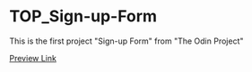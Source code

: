 # TOP_Sign-up-Form
This is the first project "Sign-up Form" from "The Odin Project"

[Preview Link](https://xapixowy.github.io/TOP_Sign-up-Form)
